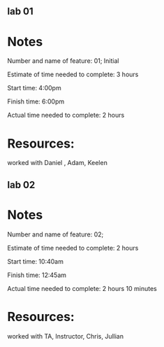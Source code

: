 ## lab 01

# Notes

Number and name of feature: 01; Initial

Estimate of time needed to complete: 3 hours

Start time: 4:00pm

Finish time: 6:00pm

Actual time needed to complete: 2 hours

# Resources:

worked with Daniel , Adam, Keelen

## lab 02

# Notes


Number and name of feature: 02; 

Estimate of time needed to complete: 2 hours

Start time: 10:40am

Finish time: 12:45am

Actual time needed to complete: 2 hours 10 minutes

# Resources:

worked with TA, Instructor, Chris, Jullian